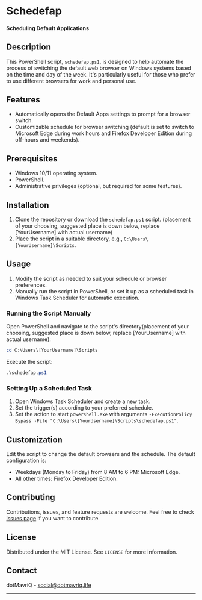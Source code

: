 # Schedefap
#### Scheduling Default Applications

## Description
This PowerShell script, `schedefap.ps1`, is designed to help automate the process of switching the default web browser on Windows systems based on the time and day of the week. It's particularly useful for those who prefer to use different browsers for work and personal use.

## Features
- Automatically opens the Default Apps settings to prompt for a browser switch.
- Customizable schedule for browser switching (default is set to switch to Microsoft Edge during work hours and Firefox Developer Edition during off-hours and weekends).

## Prerequisites
- Windows 10/11 operating system.
- PowerShell.
- Administrative privileges (optional, but required for some features).

## Installation
1. Clone the repository or download the `schedefap.ps1` script. (placement of your choosing, suggested place is down below, replace [YourUsername] with actual username)
2. Place the script in a suitable directory, e.g., `C:\Users\[YourUsername]\Scripts`.

## Usage
1. Modify the script as needed to suit your schedule or browser preferences.
2. Manually run the script in PowerShell, or set it up as a scheduled task in Windows Task Scheduler for automatic execution.

### Running the Script Manually
Open PowerShell and navigate to the script's directory(placement of your choosing, suggested place is down below, replace [YourUsername] with actual username):
```powershell
cd C:\Users\[YourUsername]\Scripts
```
Execute the script:
```powershell
.\schedefap.ps1
```

### Setting Up a Scheduled Task
1. Open Windows Task Scheduler and create a new task.
2. Set the trigger(s) according to your preferred schedule.
3. Set the action to start `powershell.exe` with arguments `-ExecutionPolicy Bypass -File "C:\Users\[YourUsername]\Scripts\schedefap.ps1"`.

## Customization
Edit the script to change the default browsers and the schedule. The default configuration is:
- Weekdays (Monday to Friday) from 8 AM to 6 PM: Microsoft Edge.
- All other times: Firefox Developer Edition.

## Contributing
Contributions, issues, and feature requests are welcome. Feel free to check [issues page]([link-to-your-issues-page](https://github.com/dotMavriQ/schedefap/issues)) if you want to contribute.

## License
Distributed under the MIT License. See `LICENSE` for more information.

## Contact
dotMavriQ - [social@dotmavriq.life](mailto:social@dotmavriq.life)

---
